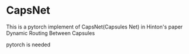 # CapsNet
This is a pytorch implement of CapsNet(Capsules Net) in Hinton's paper Dynamic Routing Between Capsules

pytorch is needed
